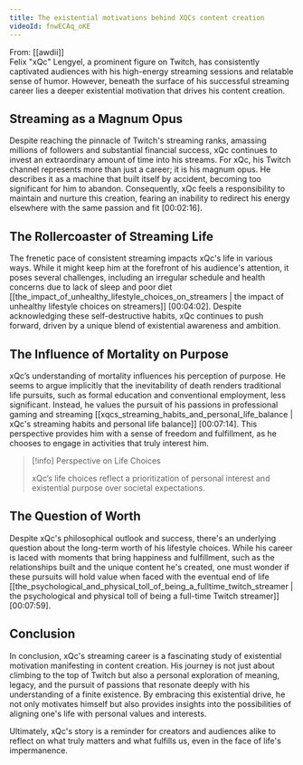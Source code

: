 ```yaml
---
title: The existential motivations behind XQCs content creation
videoId: fnwECAq_oKE
---
```


From: [[awdii]] <br/> 
Felix "xQc" Lengyel, a prominent figure on Twitch, has consistently captivated audiences with his high-energy streaming sessions and relatable sense of humor. However, beneath the surface of his successful streaming career lies a deeper existential motivation that drives his content creation.

## Streaming as a Magnum Opus

Despite reaching the pinnacle of Twitch's streaming ranks, amassing millions of followers and substantial financial success, xQc continues to invest an extraordinary amount of time into his streams. For xQc, his Twitch channel represents more than just a career; it is his magnum opus. He describes it as a machine that built itself by accident, becoming too significant for him to abandon. Consequently, xQc feels a responsibility to maintain and nurture this creation, fearing an inability to redirect his energy elsewhere with the same passion and fit <a class="yt-timestamp" data-t="00:02:16">[00:02:16]</a>.

## The Rollercoaster of Streaming Life

The frenetic pace of consistent streaming impacts xQc's life in various ways. While it might keep him at the forefront of his audience's attention, it poses several challenges, including an irregular schedule and health concerns due to lack of sleep and poor diet [[the_impact_of_unhealthy_lifestyle_choices_on_streamers | the impact of unhealthy lifestyle choices on streamers]] <a class="yt-timestamp" data-t="00:04:02">[00:04:02]</a>. Despite acknowledging these self-destructive habits, xQc continues to push forward, driven by a unique blend of existential awareness and ambition.

## The Influence of Mortality on Purpose

xQc’s understanding of mortality influences his perception of purpose. He seems to argue implicitly that the inevitability of death renders traditional life pursuits, such as formal education and conventional employment, less significant. Instead, he values the pursuit of his passions in professional gaming and streaming [[xqcs_streaming_habits_and_personal_life_balance | xQc's streaming habits and personal life balance]] <a class="yt-timestamp" data-t="00:07:14">[00:07:14]</a>. This perspective provides him with a sense of freedom and fulfillment, as he chooses to engage in activities that truly interest him.

> [!info] Perspective on Life Choices
> 
> xQc’s life choices reflect a prioritization of personal interest and existential purpose over societal expectations.

## The Question of Worth

Despite xQc's philosophical outlook and success, there's an underlying question about the long-term worth of his lifestyle choices. While his career is laced with moments that bring happiness and fulfillment, such as the relationships built and the unique content he's created, one must wonder if these pursuits will hold value when faced with the eventual end of life [[the_psychological_and_physical_toll_of_being_a_fulltime_twitch_streamer | the psychological and physical toll of being a full-time Twitch streamer]] <a class="yt-timestamp" data-t="00:07:59">[00:07:59]</a>.

## Conclusion

In conclusion, xQc's streaming career is a fascinating study of existential motivation manifesting in content creation. His journey is not just about climbing to the top of Twitch but also a personal exploration of meaning, legacy, and the pursuit of passions that resonate deeply with his understanding of a finite existence. By embracing this existential drive, he not only motivates himself but also provides insights into the possibilities of aligning one's life with personal values and interests.

Ultimately, xQc's story is a reminder for creators and audiences alike to reflect on what truly matters and what fulfills us, even in the face of life's impermanence.